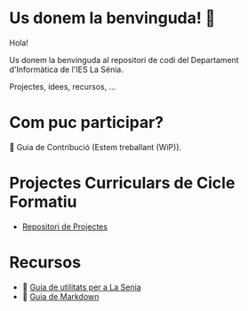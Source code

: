 # Us donem la benvinguda! 👋

Hola!

Us donem la benvinguda al repositori de codi del Departament d'Informàtica de l'IES La Sénia.

Projectes, idees, recursos, ...

# Com puc participar?

🌈 Guia de Contribució (Estem treballant (WiP)).

# Projectes Curriculars de Cicle Formatiu 

- [Repositori de Projectes](https://github.com/inforsenia/PCCF)

# Recursos

- 🧙 [Guia de utilitats per a La Senia](https://github.com/inforsenia/utils)
- 🧙 [Guia de Markdown](https://docs.github.com/github/writing-on-github/getting-started-with-writing-and-formatting-on-github/basic-writing-and-formatting-syntax)



